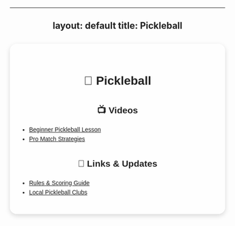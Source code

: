 
---
layout: default
title: Pickleball
---

<style>
.page-container {
  max-width: 900px;
  margin: 30px auto;
  background: rgba(255, 255, 255, 0.8);
  padding: 25px;
  border-radius: 16px;
  box-shadow: 0 4px 12px rgba(0,0,0,0.15);
  font-family: Arial, sans-serif;
  line-height: 1.6;
}
h1, h2 {
  text-align: center;
  color: #222;
}
.section {
  margin-top: 25px;
}
ul {
  padding-left: 20px;
}
</style>

<div class="page-container">
  <h1>🏓 Pickleball</h1>

  <div class="section">
    <h2>📺 Videos</h2>
    <ul>
      <li><a href="#" target="_blank">Beginner Pickleball Lesson</a></li>
      <li><a href="#" target="_blank">Pro Match Strategies</a></li>
    </ul>
  </div>

  <div class="section">
    <h2>🔗 Links & Updates</h2>
    <ul>
      <li><a href="#" target="_blank">Rules & Scoring Guide</a></li>
      <li><a href="#" target="_blank">Local Pickleball Clubs</a></li>
    </ul>
  </div>
</div>
